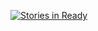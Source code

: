[![Stories in Ready](https://badge.waffle.io/WillianPaiva/scrumDevRepo.svg?label=ready&title=Ready)](http://waffle.io/WillianPaiva/scrumDevRepo)

